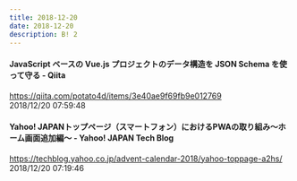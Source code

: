 ```yaml
---
title: 2018-12-20
date: 2018-12-20
description: B! 2
---
```


#### JavaScript ベースの Vue.js プロジェクトのデータ構造を JSON Schema を使って守る - Qiita
https://qiita.com/potato4d/items/3e40ae9f69fb9e012769<br>
2018/12/20 07:59:48<br>


#### Yahoo! JAPANトップページ（スマートフォン）におけるPWAの取り組み〜ホーム画面追加編〜 - Yahoo! JAPAN Tech Blog
https://techblog.yahoo.co.jp/advent-calendar-2018/yahoo-toppage-a2hs/<br>
2018/12/20 07:19:46<br>


